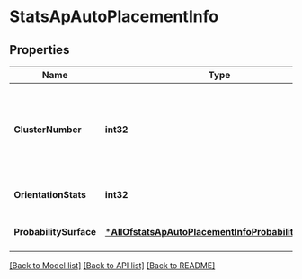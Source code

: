 # StatsApAutoPlacementInfo

## Properties
Name | Type | Description | Notes
------------ | ------------- | ------------- | -------------
**ClusterNumber** | **int32** | All APs sharing a given cluster number can be placed relative to each other | [optional] [default to null]
**OrientationStats** | **int32** | The orientation of an AP | [optional] [default to null]
**ProbabilitySurface** | [***AllOfstatsApAutoPlacementInfoProbabilitySurface**](AllOfstatsApAutoPlacementInfoProbabilitySurface.md) |  | [optional] [default to null]

[[Back to Model list]](../README.md#documentation-for-models) [[Back to API list]](../README.md#documentation-for-api-endpoints) [[Back to README]](../README.md)

